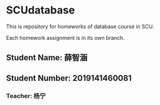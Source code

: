 # SCUdatabase

This is repository for homeworks of database course in SCU.

Each homework assignment is in its own branch.

## Student Name: 薛智涵

## Student Number: 2019141460081

### Teacher: 杨宁

